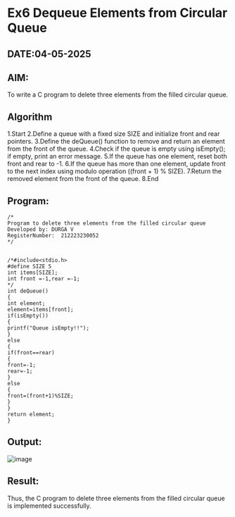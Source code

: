 # Ex6 Dequeue Elements from Circular Queue
## DATE:04-05-2025
## AIM:
To write a C program to delete three elements from the filled circular queue.

## Algorithm

1.Start
2.Define a queue with a fixed size SIZE and initialize front and rear pointers.
3.Define the deQueue() function to remove and return an element from the front of the queue.
4.Check if the queue is empty using isEmpty(); if empty, print an error message.
5.If the queue has one element, reset both front and rear to -1.
6.If the queue has more than one element, update front to the next index using modulo operation ((front + 1) % SIZE).
7.Return the removed element from the front of the queue.
8.End

## Program:
```
/*
Program to delete three elements from the filled circular queue
Developed by: DURGA V
RegisterNumber:  212223230052
*/


/*#include<stdio.h>
#define SIZE 5
int items[SIZE];
int front =-1,rear =-1;
*/
int deQueue()
{
int element;
element=items[front];
if(isEmpty())
{
printf("Queue isEmpty!!");
}
else
{
if(front==rear)
{
front=-1;
rear=-1;
}
else
{
front=(front+1)%SIZE;
}
}
return element;
}

```

## Output:


![image](https://github.com/user-attachments/assets/6a526064-5a96-47e3-99a4-90547a72dee3)


## Result:
Thus, the C program to delete three elements from the filled circular queue is implemented successfully.
